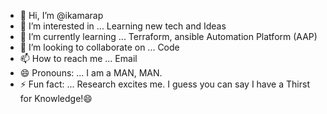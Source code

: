 - 👋 Hi, I’m @ikamarap
- 👀 I’m interested in ... Learning new tech and Ideas
- 🌱 I’m currently learning ... Terraform, ansible Automation Platform (AAP)
- 💞️ I’m looking to collaborate on ... Code
- 📫 How to reach me ... Email
- 😄 Pronouns: ... I am a MAN, MAN.
- ⚡ Fun fact: ... Research excites me. I guess you can say I have a Thirst for Knowledge!😄

<!---
ikamarap/ikamarap is a ✨ special ✨ repository because its `README.md` (this file) appears on your GitHub profile.
You can click the Preview link to take a look at your changes.
--->
